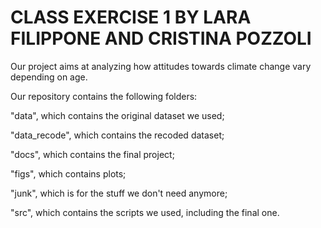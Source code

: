 # CLASS EXERCISE 1 BY LARA FILIPPONE AND CRISTINA POZZOLI

Our project aims at analyzing how attitudes towards climate change vary depending on age.

Our repository contains the following folders:

"data", which contains the original dataset we used;

"data_recode", which contains the recoded dataset;

"docs", which contains the final project;

"figs", which contains plots;

"junk", which is for the stuff we don't need anymore;

"src", which contains the scripts we used, including the final one.
